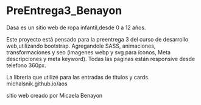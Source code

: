 # PreEntrega3_Benayon

Dasa es un sitio web de ropa infantil,desde 0 a 12 años.

Este proyecto está pensado para la preentrega 3 del curso de desarrollo web,utilizando bootstrap.
Agregandole SASS, animaciones, transformaciones y seo (imagenes webp y svg para íconos, Meta descripciones y meta keyword).
Todas las paginas están responsive desde telefono 360px.

La libreria que utilizé para las entradas de titulos y cards.
michalsnik.github.io/aos

sitio web creado por Micaela Benayon

